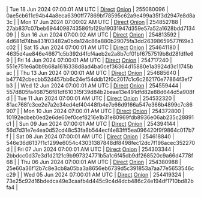 | Tue 18 Jun 2024 07:00:01 AM UTC | [Direct](https://oshi.at/NktJ) [Onion](http://5ety7tpkim5me6eszuwcje7bmy25pbtrjtue7zkqqgziljwqy3rrikqd.onion/NktJ) | 255080096 | 0ae5cb611c94b44a8eca6390ff77869bf78595c62a9e499a35f3d2947e8d8a3c | 
| Mon 17 Jun 2024 07:00:02 AM UTC | [Direct](https://oshi.at/CwWw) [Onion](http://5ety7tpkim5me6eszuwcje7bmy25pbtrjtue7zkqqgziljwqy3rrikqd.onion/CwWw) | 254852788 | 27ab837c07beb6944098743586fb129a19031947d359e57a52a1628bdd713409 | 
| Sun 16 Jun 2024 07:00:02 AM UTC | [Direct](https://oshi.at/EBiv) [Onion](http://5ety7tpkim5me6eszuwcje7bmy25pbtrjtue7zkqqgziljwqy3rrikqd.onion/EBiv) | 254813592 | 4d681d74ba431f03482a0bda124c86a880b29075fa3dd26398659577f69e3c02 | 
| Sat 15 Jun 2024 07:00:01 AM UTC | [Direct](https://oshi.at/vxHK) [Onion](http://5ety7tpkim5me6eszuwcje7bmy25pbtrjtue7zkqqgziljwqy3rrikqd.onion/vxHK) | 254641180 | 4635d4ae846e46671c5b392d4fcf4aeb2e2a8b7cf01bf6757519b8d28fdffe69 | 
| Fri 14 Jun 2024 07:00:01 AM UTC | [Direct](https://oshi.at/fjWD) [Onion](http://5ety7tpkim5me6eszuwcje7bmy25pbtrjtue7zkqqgziljwqy3rrikqd.onion/fjWD) | 254717240 | 551e751e6a0b9b68a1616338d8ad4ba0cef36364d15880e1a3924d3c11745bac | 
| Thu 13 Jun 2024 07:00:01 AM UTC | [Direct](https://oshi.at/jbtB) [Onion](http://5ety7tpkim5me6eszuwcje7bmy25pbtrjtue7zkqqgziljwqy3rrikqd.onion/jbtB) | 254685640 | b47742cbecbb52d457bb6c24ef54ddb12f0c2017c1c6c262170e77864f3ef7b3 | 
| Wed 12 Jun 2024 07:00:01 AM UTC | [Direct](https://oshi.at/Tjao) [Onion](http://5ety7tpkim5me6eszuwcje7bmy25pbtrjtue7zkqqgziljwqy3rrikqd.onion/Tjao) | 254559444 | 557d805fa468756f81df610315f39d84b2beae13e491dfd82e88d644d5a908fd | 
| Tue 11 Jun 2024 07:00:01 AM UTC | [Direct](https://oshi.at/UzDY) [Onion](http://5ety7tpkim5me6eszuwcje7bmy25pbtrjtue7zkqqgziljwqy3rrikqd.onion/UzDY) | 254532320 | 81ac768fc3ce2e7a2c34ed4ef40448fb4e7e66d9166a547e366b4899c7c86907 | 
| Mon 10 Jun 2024 07:00:01 AM UTC | [Direct](https://oshi.at/XjzK) [Onion](http://5ety7tpkim5me6eszuwcje7bmy25pbtrjtue7zkqqgziljwqy3rrikqd.onion/XjzK) | 254372800 | 10192ecbeb0ed2e6de60ef0cef8216e1b31e80969fdb8936e06ab235c28891c1 | 
| Sun 09 Jun 2024 07:00:01 AM UTC | [Direct](https://oshi.at/njgU) [Onion](http://5ety7tpkim5me6eszuwcje7bmy25pbtrjtue7zkqqgziljwqy3rrikqd.onion/njgU) | 254394144 | 56d7d31e7e4ea0d52cd48c53fa8b544ecf4e83fff5ea096420f9f9864c017b7f | 
| Sat 08 Jun 2024 07:00:01 AM UTC | [Direct](https://oshi.at/vsew) [Onion](http://5ety7tpkim5me6eszuwcje7bmy25pbtrjtue7zkqqgziljwqy3rrikqd.onion/vsew) | 254618840 | 546e36d6137f1c1299e6054c43031387848df8498fec12dc7f196acec352270d | 
| Fri 07 Jun 2024 07:00:01 AM UTC | [Direct](https://oshi.at/AHKq) [Onion](http://5ety7tpkim5me6eszuwcje7bmy25pbtrjtue7zkqqgziljwqy3rrikqd.onion/AHKq) | 254303344 | 2bbdcc0d37e3d1d2121c9b997324771b5a1c6f45db9df268520c9a66d4778f68 | 
| Thu 06 Jun 2024 07:00:01 AM UTC | [Direct](https://oshi.at/xRZF) [Onion](http://5ety7tpkim5me6eszuwcje7bmy25pbtrjtue7zkqqgziljwqy3rrikqd.onion/xRZF) | 254380988 | 25e60a36f12b7c8e3cb8a05ba3a8656eb6739d5c391853a7aa77e5653546cc29 | 
| Wed 05 Jun 2024 07:00:01 AM UTC | [Direct](https://oshi.at/fQTn) [Onion](http://5ety7tpkim5me6eszuwcje7bmy25pbtrjtue7zkqqgziljwqy3rrikqd.onion/fQTn) | 254419324 | 73e25c92d16bdedca49e3caafb4d445c9c4d4dcb486c24e194df1710bd82bfa4 | 
